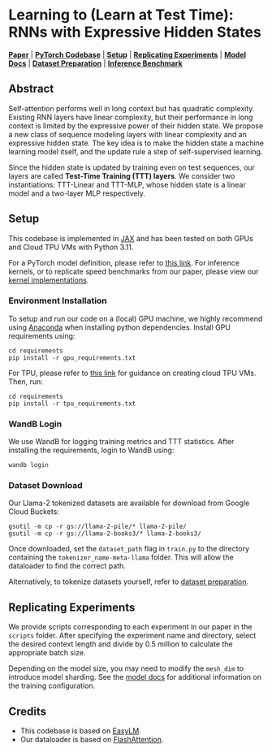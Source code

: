 # Learning to (Learn at Test Time): RNNs with Expressive Hidden States
[**Paper**](https://arxiv.org/abs/2407.04620)
| [**PyTorch Codebase**](https://github.com/test-time-training/ttt-lm-pytorch)
| [**Setup**](#setup)
| [**Replicating Experiments**](#replicating-experiments)
| [**Model Docs**](ttt/README.md)
| [**Dataset Preparation**](ttt/dataloader/README.md)
| [**Inference Benchmark**](https://github.com/test-time-training/ttt-lm-kernels)

## Abstract

Self-attention performs well in long context but has quadratic complexity. Existing RNN layers
have linear complexity, but their performance in long context is limited by the expressive power
of their hidden state. We propose a new class of sequence modeling layers with linear complexity
and an expressive hidden state. The key idea is to make the hidden state a machine learning
model itself, and the update rule a step of self-supervised learning. 

Since the hidden state is updated by training even on test sequences, our layers are called **Test-Time Training (TTT) layers**.
We consider two instantiations: TTT-Linear and TTT-MLP, whose hidden state is a linear model
and a two-layer MLP respectively. 

## Setup
This codebase is implemented in [JAX](https://jax.readthedocs.io/en/latest/index.html) and has been tested on both GPUs and Cloud TPU VMs with Python 3.11. 

For a PyTorch model definition, please refer to [this link](https://github.com/test-time-training/ttt-lm-pytorch). For inference kernels, or to replicate speed benchmarks from our paper, please view our [kernel implementations](https://github.com/test-time-training/ttt-lm-kernels).

### Environment Installation
To setup and run our code on a (local) GPU machine, we highly recommend using [Anaconda](https://anaconda.com/download) when installing python dependencies. Install GPU requirements using:
```
cd requirements
pip install -r gpu_requirements.txt
```

For TPU, please refer to [this link](https://cloud.google.com/tpu/docs/quick-starts) for guidance on creating cloud TPU VMs. Then, run:
```
cd requirements
pip install -r tpu_requirements.txt
```

### WandB Login
We use WandB for logging training metrics and TTT statistics. After installing the requirements, login to WandB using:
```
wandb login
```


### Dataset Download
Our Llama-2 tokenized datasets are available for download from Google Cloud Buckets:

```
gsutil -m cp -r gs://llama-2-pile/* llama-2-pile/
gsutil -m cp -r gs://llama-2-books3/* llama-2-books3/
```

Once downloaded, set the `dataset_path` flag in `train.py` to the directory containing the `tokenizer_name-meta-llama` folder. This will allow the dataloader to find the correct path. 

Alternatively, to tokenize datasets yourself, refer to [dataset preparation](ttt/dataloader/README.md).

## Replicating Experiments
We provide scripts corresponding to each experiment in our paper in the `scripts` folder. After specifying the experiment name and directory, select the desired context length and divide by 0.5 million to calculate the appropriate batch size. 

Depending on the model size, you may need to modify the `mesh_dim` to introduce model sharding. See the [model docs](ttt/README.md) for additional information on the training configuration.

## Credits
* This codebase is based on [EasyLM](https://github.com/young-geng/EasyLM).
* Our dataloader is based on [FlashAttention](https://github.com/Dao-AILab/flash-attention/tree/main/training).
